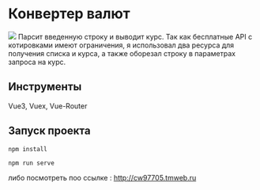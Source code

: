 # Конвертер валют
![](https://i.ibb.co/YchvyVx/convrtr.jpg)
Парсит введенную строку и выводит курс.
Так как бесплатные API с котировками имеют ограничения, я использовал два ресурса для получения списка и курса, а также оборезал строку в параметрах запроса на курс.

## Инструменты
Vue3, Vuex, Vue-Router

## Запуск проекта
```
npm install
```
```
npm run serve
```
либо посмотреть поо ссылке : http://cw97705.tmweb.ru